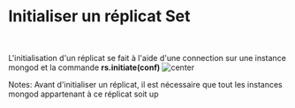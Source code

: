 <!-- .slide-->
# Initialiser un réplicat Set
<br>

L'initialisation d'un réplicat se fait à l'aide d'une connection sur une instance mongod et la commande <b>rs.initiate(conf)</b>
![center](assets/images/school/replication/configuration-replicat.png)

Notes:
Avant d'initialiser un réplicat, il est nécessaire que tout les instances mongod appartenant à ce réplicat soit up